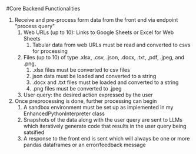 #Core Backend Functionalities
1. Receive and pre-process form data from the front end via endpoint "process query"
    1. Web URLs (up to 10): Links to Google Sheets or Excel for Web Sheets 
        1. Tabular data from web URLs must be read and converted to csvs for processing
    2. Files (up to 10) of type .xlsx, .csv, .json, .docx, .txt, ,pdf, .jpeg, and .png, 
        1. .xlsx files must be converted to csv files
        2. json data must be loaded and converted to a string
        3. .docx and .txt files must be loaded and converted to a string
        4. .png files must be converted to .jpeg
    3. User query: the desired action expressed by the user
2. Once preprocessing is done, further processing can begin
    1. A sandbox environment must be set up as implemented in my EnhancedPythonInterpreter class
    2. Snapshots of the data along with the user query are sent to LLMs which iteratively generate code that 
        results in the user query being satsified
    3. A response to the front end is sent which will always be one or more pandas dataframes or an error/feedback message
